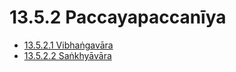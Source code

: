 # 13.5.2 Paccayapaccanīya

* [13.5.2.1 Vibhaṅgavāra](13.5.2/13.5.2.1.md)
* [13.5.2.2 Saṅkhyāvāra](13.5.2/13.5.2.2.md)
